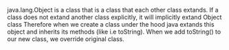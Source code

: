 java.lang.Object is a class that is a class that each other class extands.
If a class does not extand another class explicitly, it will implicitly extand Object class
Therefore when we create a class under the hood java extands this object and inherits its methods (like i.e toString).
When we add toString() to our new class, we override original class.
